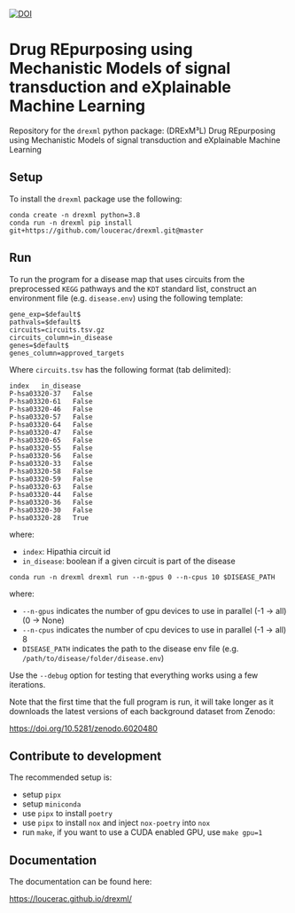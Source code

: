 [![DOI](https://zenodo.org/badge/362395439.svg)](https://zenodo.org/badge/latestdoi/362395439)

# Drug REpurposing using Mechanistic Models of signal transduction and eXplainable Machine Learning

Repository for the `drexml` python package: (DRExM³L) Drug REpurposing using Mechanistic Models of signal transduction and eXplainable Machine Learning 

## Setup

To install the `drexml` package use the following:

```
conda create -n drexml python=3.8
conda run -n drexml pip install git+https://github.com/loucerac/drexml.git@master
```

## Run

To run the program for a disease map that uses circuits from the preprocessed `KEGG` pathways and the `KDT` standard list, construct an environment file (e.g. `disease.env`) using the following template:

```
gene_exp=$default$
pathvals=$default$
circuits=circuits.tsv.gz
circuits_column=in_disease
genes=$default$
genes_column=approved_targets
```

Where `circuits.tsv` has the following format (tab delimited):
```
index	in_disease
P-hsa03320-37	False
P-hsa03320-61	False
P-hsa03320-46	False
P-hsa03320-57	False
P-hsa03320-64	False
P-hsa03320-47	False
P-hsa03320-65	False
P-hsa03320-55	False
P-hsa03320-56	False
P-hsa03320-33	False
P-hsa03320-58	False
P-hsa03320-59	False
P-hsa03320-63	False
P-hsa03320-44	False
P-hsa03320-36	False
P-hsa03320-30	False
P-hsa03320-28	True
```

where:
* `index`: Hipathia circuit id
* `in_disease`: boolean if a given circuit is part of the disease

```
conda run -n drexml drexml run --n-gpus 0 --n-cpus 10 $DISEASE_PATH
```

where:
* `--n-gpus` indicates the number of gpu devices to use in parallel (-1 -> all) (0 -> None)
* `--n-cpus` indicates the number of cpu devices to use in parallel (-1 -> all) 8
* `DISEASE_PATH` indicates the path to the disease env file (e.g. `/path/to/disease/folder/disease.env`)

Use the `--debug` option for testing that everything works using a few iterations.

Note that the first time that the full program is run, it will take longer as it downloads the latest versions of each background dataset from Zenodo:

https://doi.org/10.5281/zenodo.6020480

## Contribute to development

The recommended setup is:
- setup `pipx`
- setup `miniconda`
- use `pipx` to install `poetry`
- use `pipx` to install `nox` and inject `nox-poetry` into `nox`
- run `make`, if you want to use a CUDA enabled GPU, use `make gpu=1`

## Documentation
The documentation can be found here:

https://loucerac.github.io/drexml/
